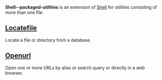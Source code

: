 
**Shell--packaged-utilities** is an extension of [Shell](https://github.com/unixfoundation/shell) for utilities consisting of more than one file.

## [Locatefile](locatefile)

Locate a file or directory from a database.

## [Openurl](openurl)

Open one or more URLs by alias or search query or directly in a web browser.

